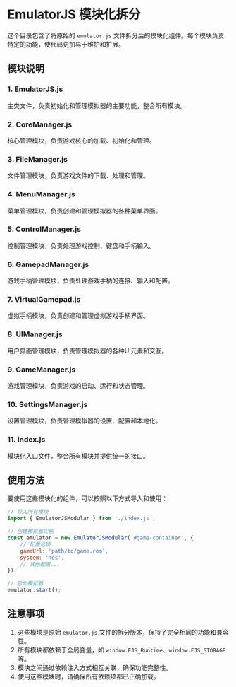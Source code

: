 # EmulatorJS 模块化拆分

这个目录包含了将原始的 `emulator.js` 文件拆分后的模块化组件。每个模块负责特定的功能，使代码更加易于维护和扩展。

## 模块说明

### 1. EmulatorJS.js
主类文件，负责初始化和管理模拟器的主要功能，整合所有模块。

### 2. CoreManager.js
核心管理模块，负责游戏核心的加载、初始化和管理。

### 3. FileManager.js
文件管理模块，负责游戏文件的下载、处理和管理。

### 4. MenuManager.js
菜单管理模块，负责创建和管理模拟器的各种菜单界面。

### 5. ControlManager.js
控制管理模块，负责处理游戏控制、键盘和手柄输入。

### 6. GamepadManager.js
游戏手柄管理模块，负责处理游戏手柄的连接、输入和配置。

### 7. VirtualGamepad.js
虚拟手柄模块，负责创建和管理虚拟游戏手柄界面。

### 8. UIManager.js
用户界面管理模块，负责管理模拟器的各种UI元素和交互。

### 9. GameManager.js
游戏管理模块，负责游戏的启动、运行和状态管理。

### 10. SettingsManager.js
设置管理模块，负责管理模拟器的设置、配置和本地化。

### 11. index.js
模块化入口文件，整合所有模块并提供统一的接口。

## 使用方法

要使用这些模块化的组件，可以按照以下方式导入和使用：

```javascript
// 导入所有模块
import { EmulatorJSModular } from './index.js';

// 创建模拟器实例
const emulator = new EmulatorJSModular('#game-container', {
    // 配置选项
    gameUrl: 'path/to/game.rom',
    system: 'nes',
    // 其他配置...
});

// 启动模拟器
emulator.start();
```

## 注意事项

1. 这些模块是原始 `emulator.js` 文件的拆分版本，保持了完全相同的功能和兼容性。
2. 所有模块都依赖于全局变量，如 `window.EJS_Runtime`、`window.EJS_STORAGE` 等。
3. 模块之间通过依赖注入方式相互关联，确保功能完整性。
4. 使用这些模块时，请确保所有依赖项都已正确加载。
